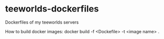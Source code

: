 # teeworlds-dockerfiles
Dockerfiles of my teeworlds servers

How to build docker images:
docker build -f \<Dockefile\> -t \<image name\> .
